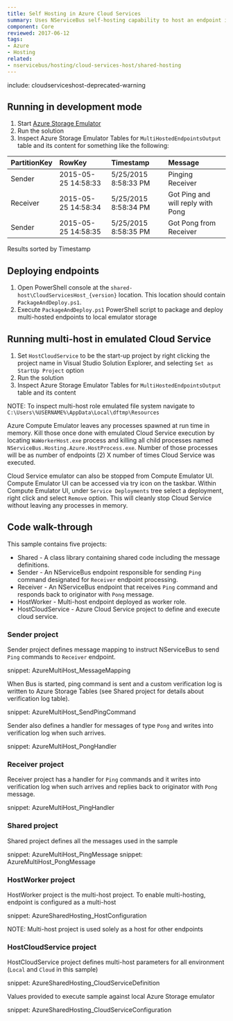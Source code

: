 ```yaml
---
title: Self Hosting in Azure Cloud Services
summary: Uses NServiceBus self-hosting capability to host an endpoint in an Azure instance.
component: Core
reviewed: 2017-06-12
tags:
- Azure
- Hosting
related:
- nservicebus/hosting/cloud-services-host/shared-hosting
---
```


include: cloudserviceshost-deprecated-warning

## Running in development mode

 1. Start [Azure Storage Emulator](https://docs.microsoft.com/en-us/azure/storage/storage-use-emulator)
 1. Run the solution
 1. Inspect Azure Storage Emulator Tables for `MultiHostedEndpointsOutput` table and its content for something like the following:

| PartitionKey | RowKey | Timestamp | Message |
|:--|:--|:--|:--|
|Sender	|2015-05-25 14:58:33	|5/25/2015 8:58:33 PM	|Pinging Receiver |
|Receiver	|2015-05-25 14:58:34	|5/25/2015 8:58:34 PM	|Got Ping and will reply with Pong |
|Sender	|2015-05-25 14:58:35	|5/25/2015 8:58:35 PM	|Got Pong from Receiver |

Results sorted by Timestamp


## Deploying endpoints

 1. Open PowerShell console at the `shared-host\CloudServicesHost_{version}` location. This location should contain `PackageAndDeploy.ps1`.
 1. Execute `PackageAndDeploy.ps1` PowerShell script to package and deploy multi-hosted endpoints to local emulator storage


## Running multi-host in emulated Cloud Service

 1. Set `HostCloudService` to be the start-up project by right clicking the project name in Visual Studio Solution Explorer, and selecting `Set as StartUp Project` option
 1. Run the solution
 1. Inspect Azure Storage Emulator Tables for `MultiHostedEndpointsOutput` table and its content

NOTE: To inspect multi-host role emulated file system navigate to `C:\Users\%USERNAME%\AppData\Local\dftmp\Resources`

Azure Compute Emulator leaves any processes spawned at run time in memory. Kill those once done with emulated Cloud Service execution by locating `WaWorkerHost.exe` process and killing all child processes named `NServiceBus.Hosting.Azure.HostProcess.exe`. Number of those processes will be as number of endpoints (2) X number of times Cloud Service was executed.

Cloud Service emulator can also be stopped from Compute Emulator UI. Compute Emulator UI can be accessed via try icon on the taskbar. Within Compute Emulator UI, under `Service Deployments` tree select a deployment, right click and select `Remove` option. This will cleanly stop Cloud Service without leaving any processes in memory.


## Code walk-through

This sample contains five projects:

 * Shared - A class library containing shared code including the message definitions.
 * Sender - An NServiceBus endpoint responsible for sending `Ping` command designated for `Receiver` endpoint processing.
 * Receiver - An NServiceBus endpoint that receives `Ping` command and responds back to originator with `Pong` message.
 * HostWorker - Multi-host endpoint deployed as worker role.
 * HostCloudService - Azure Cloud Service project to define and execute cloud service.


### Sender project

Sender project defines message mapping to instruct NServiceBus to send `Ping` commands to `Receiver` endpoint.

snippet: AzureMultiHost_MessageMapping

When Bus is started, ping command is sent and a custom verification log is written to Azure Storage Tables (see Shared project for details about verification log table).

snippet: AzureMultiHost_SendPingCommand

Sender also defines a handler for messages of type `Pong` and writes into verification log when such arrives.

snippet: AzureMultiHost_PongHandler


### Receiver project

Receiver project has a handler for `Ping` commands and it writes into verification log when such arrives and replies back to originator with `Pong` message.

snippet: AzureMultiHost_PingHandler


### Shared project

Shared project defines all the messages used in the sample

snippet: AzureMultiHost_PingMessage
snippet: AzureMultiHost_PongMessage


### HostWorker project

HostWorker project is the multi-host project. To enable multi-hosting, endpoint is configured as a multi-host

snippet: AzureSharedHosting_HostConfiguration

NOTE: Multi-host project is used solely as a host for other endpoints


### HostCloudService project

HostCloudService project defines multi-host parameters for all environment (`Local` and `Cloud` in this sample)

snippet: AzureSharedHosting_CloudServiceDefinition

Values provided to execute sample against local Azure Storage emulator

snippet: AzureSharedHosting_CloudServiceConfiguration
